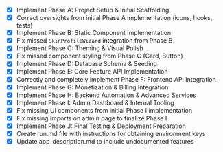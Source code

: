 - [x] Implement Phase A: Project Setup & Initial Scaffolding
- [x] Correct oversights from initial Phase A implementation (icons, hooks, tests)
- [x] Implement Phase B: Static Component Implementation
- [x] Fix missed `SkinProfileWizard` integration from Phase B
- [x] Implement Phase C: Theming & Visual Polish
- [x] Fix missed component styling from Phase C (Card, Button)
- [x] Implement Phase D: Database Schema & Seeding
- [x] Implement Phase E: Core Feature API Implementation
- [x] Correctly and completely implement Phase F: Frontend API Integration
- [x] Implement Phase G: Monetization & Billing Integration
- [x] Implement Phase H: Backend Automation & Advanced Services
- [x] Implement Phase I: Admin Dashboard & Internal Tooling
- [x] Fix missing UI components from initial Phase I implementation
- [x] Fix missing imports on admin page to finalize Phase I
- [x] Implement Phase J: Final Testing & Deployment Preparation
- [x] Create run.md file with instructions for obtaining environment keys
- [x] Update app_description.md to include undocumented features